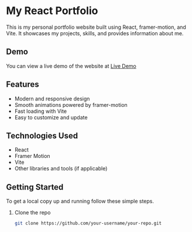 # My React Portfolio

This is my personal portfolio website built using React, framer-motion, and Vite. It showcases my projects, skills, and provides information about me.

## Demo

You can view a live demo of the website at [Live Demo](https://dastagir-portfolio.vercel.app/)

## Features

- Modern and responsive design
- Smooth animations powered by framer-motion
- Fast loading with Vite
- Easy to customize and update

## Technologies Used

- React
- Framer Motion
- Vite
- Other libraries and tools (if applicable)

## Getting Started

To get a local copy up and running follow these simple steps.

1. Clone the repo
   ```sh
   git clone https://github.com/your-username/your-repo.git
